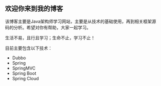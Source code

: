 ## 欢迎你来到我的博客

该博客主要是Java架构师学习网站，主要是从技术的基础使用，再到相关框架源码的分析。希望对你有帮助，大家一起学习。

生活不易，且行且学习；生命不止，学习不止！ 

目前主要包含以下技术：

- Dubbo
- Spring
- SpringMVC
- Spring Boot
- Spring Cloud